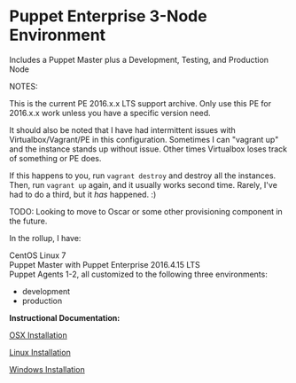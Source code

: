 # Puppet Enterprise 3-Node Environment
Includes a Puppet Master plus a Development, Testing, and Production Node

NOTES:

This is the current PE 2016.x.x LTS support archive. Only use this PE for 2016.x.x work unless
you have a specific version need.

It should also be noted that I have had intermittent issues with Virtualbox/Vagrant/PE in this
configuration. Sometimes I can "vagrant up" and the instance stands up without issue. Other times
Virtualbox loses track of something or PE does.


If this happens to you, run `vagrant destroy` and destroy all the instances.
Then, run `vagrant up` again, and it usually works second time. Rarely,
I've had to do a third, but it _has_ happened. :)

TODO: Looking to move to Oscar or some other provisioning component in the future.

In the rollup, I have:

CentOS Linux 7<br>
Puppet Master with Puppet Enterprise 2016.4.15 LTS<br>
Puppet Agents 1-2, all customized to the following three environments:<br>
- development<br>
- production<br>

**Instructional Documentation:**

[OSX Installation](https://github.com/cvquesty/centos6-pe2016.4.15/blob/master/docs/README_OSX.md)

[Linux Installation](https://github.com/cvquesty/centos6-pe2016.4.15/blob/master/docs/README_Linux.md)

[Windows Installation](https://github.com/cvquesty/centos6-pe2016.4.15/blob/master/docs/README_Winows.md)

